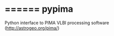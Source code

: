 ======
pypima
======

Python interface to PIMA VLBI processing software (http://astrogeo.org/pima/)
